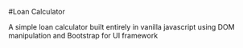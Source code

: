 #Loan Calculator

A simple loan calculator built entirely in vanilla javascript using DOM manipulation and Bootstrap for UI framework
